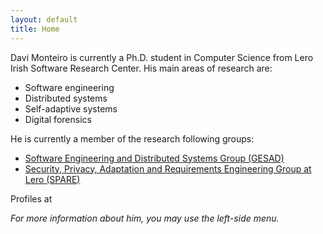 ```yaml
---
layout: default
title: Home
---
```


Davi Monteiro is currently a Ph.D. student in Computer Science from Lero Irish Software Research Center. His main areas of research are:
- Software engineering
- Distributed systems
- Self-adaptive systems
- Digital forensics

He is currently a member of the research following groups:
- [Software Engineering and Distributed Systems Group (GESAD)](http://gesad.uece.br)
- [Security, Privacy, Adaptation and Requirements Engineering Group at Lero (SPARE)](http://spare.lero.ie)

Profiles at
[<i class="fas fa-envelope"></i>](mailto:davi.monteiro@lero.ie)
[<i class="fab fa-github"/>](https://www.github.com/davimonteiro)
[<i class="fab fa-linkedin"/>](https://www.linkedin.com/in/davimonteiro)
[<i class="ai ai-lattes"/>](http://lattes.cnpq.br/3249336696728835)
[<i class="ai ai-orcid"/>](https://orcid.org/0000-0002-7313-5825)
[<i class="ai ai-google-scholar"/>](https://scholar.google.com.br/citations?user=xQEUwugAAAAJ)
[<i class="fab fa-facebook"/>](https://www.facebook.com/davimonteirob)
[<i class="fab fa-instagram"/>](https://www.instagram.com/davimonteirob)
[<i class="fab fa-twitter"/>](https://www.twitter.com/davimonteirob)


For more information about him, you may use the left-side menu.
